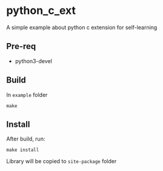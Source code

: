 # python_c_ext
A simple example about python c extension for self-learning

## Pre-req
* python3-devel

## Build
In `example` folder 
```
make
```

## Install
After build, run:
```
make install
```
Library will be copied to `site-package` folder
